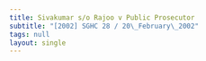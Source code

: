 ```yaml
---
title: Sivakumar s/o Rajoo v Public Prosecutor
subtitle: "[2002] SGHC 28 / 20\_February\_2002"
tags: null
layout: single
---
```


